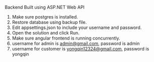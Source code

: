 Backend Built using ASP.NET Web API
1) Make sure postgres is installed.
2) Restore database using backup file.
3) Edit appsettings.json to include your username and password.
4) Open the solution and click Run.
5) Make sure angular frontend is running concurrently. 
6) username for admin is admin@gmail.com, password is admin
7) username for customer is yongqin12324@gmail.com, password is yongqin
